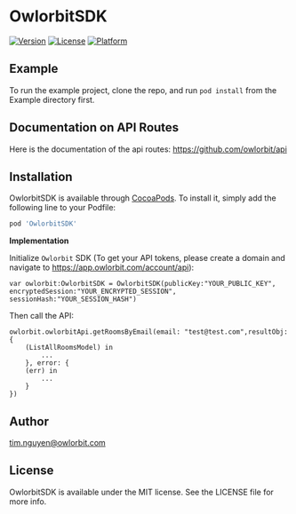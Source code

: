 # OwlorbitSDK

[![Version](https://img.shields.io/cocoapods/v/OwlorbitSDK.svg?style=flat)](http://cocoapods.org/pods/OwlorbitSDK)
[![License](https://img.shields.io/cocoapods/l/OwlorbitSDK.svg?style=flat)](http://cocoapods.org/pods/OwlorbitSDK)
[![Platform](https://img.shields.io/cocoapods/p/OwlorbitSDK.svg?style=flat)](http://cocoapods.org/pods/OwlorbitSDK)

## Example

To run the example project, clone the repo, and run `pod install` from the Example directory first.

## Documentation on API Routes

Here is the documentation of the api routes: https://github.com/owlorbit/api

## Installation

OwlorbitSDK is available through [CocoaPods](http://cocoapods.org). To install
it, simply add the following line to your Podfile:

```ruby
pod 'OwlorbitSDK'
```


**Implementation**

Initialize `Owlorbit` SDK (To get your API tokens, please create a domain and navigate to https://app.owlorbit.com/account/api):

`var owlorbit:OwlorbitSDK = OwlorbitSDK(publicKey:"YOUR_PUBLIC_KEY", encryptedSession:"YOUR_ENCRYPTED_SESSION", sessionHash:"YOUR_SESSION_HASH")`


Then call the API:

```
owlorbit.owlorbitApi.getRoomsByEmail(email: "test@test.com",resultObj: {
    (ListAllRoomsModel) in
        ...
    }, error: {
    (err) in
        ...
    }
})
```


## Author

tim.nguyen@owlorbit.com

## License

OwlorbitSDK is available under the MIT license. See the LICENSE file for more info.
